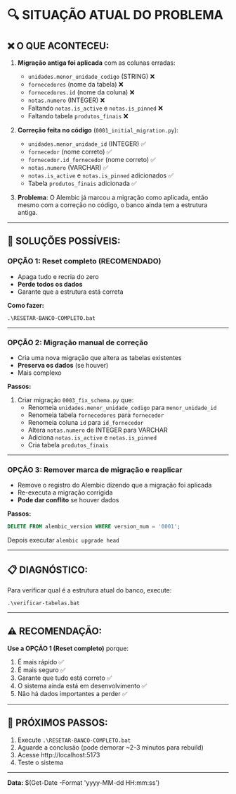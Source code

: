 # 🔍 SITUAÇÃO ATUAL DO PROBLEMA

## ❌ O QUE ACONTECEU:

1. **Migração antiga foi aplicada** com as colunas erradas:
   - `unidades.menor_unidade_codigo` (STRING) ❌
   - `fornecedores` (nome da tabela) ❌
   - `fornecedores.id` (nome da coluna) ❌
   - `notas.numero` (INTEGER) ❌
   - Faltando `notas.is_active` e `notas.is_pinned` ❌
   - Faltando tabela `produtos_finais` ❌

2. **Correção feita no código** (`0001_initial_migration.py`):
   - `unidades.menor_unidade_id` (INTEGER) ✅
   - `fornecedor` (nome correto) ✅
   - `fornecedor.id_fornecedor` (nome correto) ✅
   - `notas.numero` (VARCHAR) ✅
   - `notas.is_active` e `notas.is_pinned` adicionados ✅
   - Tabela `produtos_finais` adicionada ✅

3. **Problema**: O Alembic já marcou a migração como aplicada, então mesmo com a correção no código, o banco ainda tem a estrutura antiga.

---

## 🔧 SOLUÇÕES POSSÍVEIS:

### **OPÇÃO 1: Reset completo (RECOMENDADO)**
- Apaga tudo e recria do zero
- **Perde todos os dados**
- Garante que a estrutura está correta

**Como fazer:**
```batch
.\RESETAR-BANCO-COMPLETO.bat
```

---

### **OPÇÃO 2: Migração manual de correção**
- Cria uma nova migração que altera as tabelas existentes
- **Preserva os dados** (se houver)
- Mais complexo

**Passos:**
1. Criar migração `0003_fix_schema.py` que:
   - Renomeia `unidades.menor_unidade_codigo` para `menor_unidade_id`
   - Renomeia tabela `fornecedores` para `fornecedor`
   - Renomeia coluna `id` para `id_fornecedor`
   - Altera `notas.numero` de INTEGER para VARCHAR
   - Adiciona `notas.is_active` e `notas.is_pinned`
   - Cria tabela `produtos_finais`

---

### **OPÇÃO 3: Remover marca de migração e reaplicar**
- Remove o registro do Alembic dizendo que a migração foi aplicada
- Re-executa a migração corrigida
- **Pode dar conflito** se houver dados

**Passos:**
```sql
DELETE FROM alembic_version WHERE version_num = '0001';
```
Depois executar `alembic upgrade head`

---

## 📋 DIAGNÓSTICO:

Para verificar qual é a estrutura atual do banco, execute:
```batch
.\verificar-tabelas.bat
```

---

## ⚠️ RECOMENDAÇÃO:

**Use a OPÇÃO 1 (Reset completo)** porque:
1. É mais rápido ✅
2. É mais seguro ✅
3. Garante que tudo está correto ✅
4. O sistema ainda está em desenvolvimento ✅
5. Não há dados importantes a perder ✅

---

## 🚀 PRÓXIMOS PASSOS:

1. Execute `.\RESETAR-BANCO-COMPLETO.bat`
2. Aguarde a conclusão (pode demorar ~2-3 minutos para rebuild)
3. Acesse http://localhost:5173
4. Teste o sistema

---

**Data:** $(Get-Date -Format 'yyyy-MM-dd HH:mm:ss')

